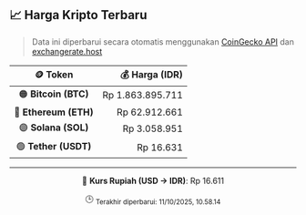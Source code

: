 

<!-- HARGA_KRIPTO -->
## 📈 Harga Kripto Terbaru

> Data ini diperbarui secara otomatis menggunakan [CoinGecko API](https://www.coingecko.com/) dan [exchangerate.host](https://exchangerate.host/)

<div align="center">

| 🪙 Token | 💰 Harga (IDR) |
|:------:|---------------:|
| 🟠 **Bitcoin (BTC)**   | Rp 1.863.895.711 |
| 🔵 **Ethereum (ETH)**  | Rp 62.912.661 |
| 🟣 **Solana (SOL)**    | Rp 3.058.951 |
| 🟢 **Tether (USDT)**   | Rp 16.631 |

---

💱 **Kurs Rupiah (USD → IDR)**: Rp 16.611

🕒 <sub>Terakhir diperbarui: 11/10/2025, 10.58.14</sub>

</div>
<!-- /HARGA_KRIPTO -->